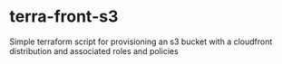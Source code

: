 # terra-front-s3
Simple terraform script for provisioning an s3 bucket with a cloudfront distribution and associated roles and policies
